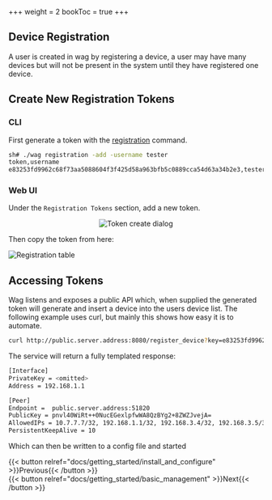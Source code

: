 +++
weight = 2
bookToc = true
+++
<link rel="stylesheet" href="/css/custom.css">

## Device Registration

A user is created in wag by registering a device, a user may have many devices but will not be present in the system until they have registered one device.

## Create New Registration Tokens

### CLI

First generate a token with the [registration](/docs/reference/cli#registration) command.  
```sh
sh# ./wag registration -add -username tester
token,username
e83253fd9962c68f73aa5088604f3f425d58a963bfb5c0889cca54d63a34b2e3,tester
```

### Web UI

Under the `Registration Tokens` section, add a new token.

<div style="text-align:center">
<img src="/img/show_ui/registration_prompt.png" alt="Token create dialog" class="shadow">
</div>

Then copy the token from here: 

<img src="/img/show_ui/token_create_result.png" alt="Registration table" class="shadow">
  

## Accessing Tokens

Wag listens and exposes a public API which, when supplied the generated token will generate and insert a device into the users device list. 
The following example uses curl, but mainly this shows how easy it is to automate.
  
```sh
curl http://public.server.address:8080/register_device?key=e83253fd9962c68f73aa5088604f3f425d58a963bfb5c0889cca54d63a34b2e3
```

The service will return a fully templated response:
```sh
[Interface]
PrivateKey = <omitted>
Address = 192.168.1.1

[Peer]
Endpoint =  public.server.address:51820
PublicKey = pnvl40WiRt++0NucEGexlpfwWA8QzBYg2+8ZWZJvejA=
AllowedIPs = 10.7.7.7/32, 192.168.1.1/32, 192.168.3.4/32, 192.168.3.5/32
PersistentKeepAlive = 10
```

Which can then be written to a config file and started

<div style="float: left;">
{{< button relref="docs/getting_started/install_and_configure" >}}Previous{{< /button >}}
</div>


<div style="float: right;">
{{< button relref="docs/getting_started/basic_management" >}}Next{{< /button >}}
</div>
